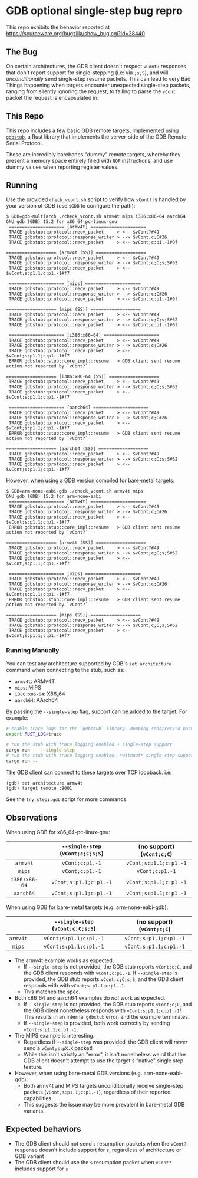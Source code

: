 # GDB optional single-step bug repro

This repo exhibits the behavior reported at https://sourceware.org/bugzilla/show_bug.cgi?id=28440

## The Bug

On certain architectures, the GDB client doesn't respect `vCont?` responses that don't report support for single-stepping (i.e: via `;s;S`), and will _unconditionally_ send single-step resume packets. This can lead to very Bad Things happening when targets encounter unexpected single-step packets, ranging from silently ignoring the request, to failing to parse the `vCont` packet the request is encapsulated in.

## This Repo

This repo includes a few basic GDB remote targets, implemented using [`gdbstub`](https://github.com/daniel5151/gdbstub), a Rust library that implements the server-side of the GDB Remote Serial Protocol.

These are incredibly barebones "dummy" remote targets, whereby they present a memory space entirely filled with `NOP` instructions, and use dummy values when reporting register values.

## Running

Use the provided `check_vcont.sh` script to verify how `vCont?` is handled by
your version of GDB (use `$GDB` to configure the path):

```
$ GDB=gdb-multiarch ./check_vcont.sh armv4t mips i386:x86-64 aarch64
GNU gdb (GDB) 15.2 for x86_64-pc-linux-gnu
 ===================== [armv4t] =====================
 TRACE gdbstub::protocol::recv_packet     > <-- $vCont?#49
 TRACE gdbstub::protocol::response_writer > --> $vCont;c;C#26
 TRACE gdbstub::protocol::recv_packet     > <-- $vCont;c:p1.-1#0f

=================== [armv4t (SS)] ===================
 TRACE gdbstub::protocol::recv_packet     > <-- $vCont?#49
 TRACE gdbstub::protocol::response_writer > --> $vCont;c;C;s;S#62
 TRACE gdbstub::protocol::recv_packet     > <-- $vCont;s:p1.1;c:p1.-1#f7

 ===================== [mips] =====================
 TRACE gdbstub::protocol::recv_packet     > <-- $vCont?#49
 TRACE gdbstub::protocol::response_writer > --> $vCont;c;C#26
 TRACE gdbstub::protocol::recv_packet     > <-- $vCont;c:p1.-1#0f

=================== [mips (SS)] ===================
 TRACE gdbstub::protocol::recv_packet     > <-- $vCont?#49
 TRACE gdbstub::protocol::response_writer > --> $vCont;c;C;s;S#62
 TRACE gdbstub::protocol::recv_packet     > <-- $vCont;c:p1.-1#0f

 ===================== [i386:x86-64] =====================
 TRACE gdbstub::protocol::recv_packet     > <-- $vCont?#49
 TRACE gdbstub::protocol::response_writer > --> $vCont;c;C#26
 TRACE gdbstub::protocol::recv_packet     > <-- $vCont;s:p1.1;c:p1.-1#f7
 ERROR gdbstub::stub::core_impl::resume   > GDB client sent resume action not reported by `vCont?`

=================== [i386:x86-64 (SS)] ===================
 TRACE gdbstub::protocol::recv_packet     > <-- $vCont?#49
 TRACE gdbstub::protocol::response_writer > --> $vCont;c;C;s;S#62
 TRACE gdbstub::protocol::recv_packet     > <-- $vCont;s:p1.1;c:p1.-1#f7

 ===================== [aarch64] =====================
 TRACE gdbstub::protocol::recv_packet     > <-- $vCont?#49
 TRACE gdbstub::protocol::response_writer > --> $vCont;c;C#26
 TRACE gdbstub::protocol::recv_packet     > <-- $vCont;s:p1.1;c:p1.-1#f7
 ERROR gdbstub::stub::core_impl::resume   > GDB client sent resume action not reported by `vCont?`

=================== [aarch64 (SS)] ===================
 TRACE gdbstub::protocol::recv_packet     > <-- $vCont?#49
 TRACE gdbstub::protocol::response_writer > --> $vCont;c;C;s;S#62
 TRACE gdbstub::protocol::recv_packet     > <-- $vCont;s:p1.1;c:p1.-1#f7
```

However, when using a GDB version compiled for bare-metal targets:

```
$ GDB=arm-none-eabi-gdb ./check_vcont.sh armv4t mips
GNU gdb (GDB) 15.2 for arm-none-eabi
 ===================== [armv4t] =====================
 TRACE gdbstub::protocol::recv_packet     > <-- $vCont?#49
 TRACE gdbstub::protocol::response_writer > --> $vCont;c;C#26
 TRACE gdbstub::protocol::recv_packet     > <-- $vCont;s:p1.1;c:p1.-1#f7
 ERROR gdbstub::stub::core_impl::resume   > GDB client sent resume action not reported by `vCont?`

=================== [armv4t (SS)] ===================
 TRACE gdbstub::protocol::recv_packet     > <-- $vCont?#49
 TRACE gdbstub::protocol::response_writer > --> $vCont;c;C;s;S#62
 TRACE gdbstub::protocol::recv_packet     > <-- $vCont;s:p1.1;c:p1.-1#f7

 ===================== [mips] =====================
 TRACE gdbstub::protocol::recv_packet     > <-- $vCont?#49
 TRACE gdbstub::protocol::response_writer > --> $vCont;c;C#26
 TRACE gdbstub::protocol::recv_packet     > <-- $vCont;s:p1.1;c:p1.-1#f7
 ERROR gdbstub::stub::core_impl::resume   > GDB client sent resume action not reported by `vCont?`

=================== [mips (SS)] ===================
 TRACE gdbstub::protocol::recv_packet     > <-- $vCont?#49
 TRACE gdbstub::protocol::response_writer > --> $vCont;c;C;s;S#62
 TRACE gdbstub::protocol::recv_packet     > <-- $vCont;s:p1.1;c:p1.-1#f7
```

### Running Manually

You can test any architecture supported by GDB's `set architecture` command when connecting to the stub, such as:

- `armv4t`: ARMv4T
- `mips`: MIPS
- `i386:x86-64`: X86_64
- `aarch64`: AArch64

By passing the `--single-step` flag, support can be added to the target. For
example:

```bash
# enable trace logs for the `gdbstub` library, dumping send/recv'd packets to stderr
export RUST_LOG=trace

# run the stub with trace logging enabled + single-step support
cargo run -- --single-step
# run the stub with trace logging enabled, *without* single-step support
cargo run --
```

The GDB client can connect to these targets over TCP loopback. i.e:

```
(gdb) set architecture armv4t
(gdb) target remote :9001
```

See the `try_stepi.gdb` script for more commands.

## Observations

When using GDB for x86_64-pc-linux-gnu:

|        | `--single-step` (`vCont;c;C;s;S`) | (no support) (`vCont;c;C`) |
|:------:|:---------------------------------:|:--------------------------:|
| `armv4t` |          `vCont;c:p1.-1`          |   `vCont;s:p1.1;c:p1.-1`   |
| `mips` |          `vCont;c:p1.-1`          |       `vCont;c:p1.-1`      |
| `i386:x86-64` |       `vCont;s:p1.1;c:p1.-1`      |   `vCont;s:p1.1;c:p1.-1`   |
| `aarch64` |       `vCont;s:p1.1;c:p1.-1`      |   `vCont;s:p1.1;c:p1.-1`   |

When using GDB for bare-metal targets (e.g. arm-none-eabi-gdb):

|        | `--single-step` (`vCont;c;C;s;S`) | (no support) (`vCont;c;C`) |
|:------:|:---------------------------------:|:--------------------------:|
| `armv4t` |          `vCont;s:p1.1;c:p1.-1`          |   `vCont;s:p1.1;c:p1.-1`   |
| `mips` |          `vCont;s:p1.1;c:p1.-1`          |   `vCont;s:p1.1;c:p1.-1`   |

- The armv4t example works as expected.
  - If `--single-step` is not provided, the GDB stub reports `vCont;c;C`, and the GDB client responds with `vCont;c:p1.-1`. If `--single-step` is provided, the GDB stub reports `vCont;c;C;s;S`, and the GDB client responds with with `vCont;s:p1.1;c:p1.-1`.
  - This matches the spec.
- Both x86_64 and aarch64 examples do _not_ work as expected.
  - If `--single-step` is not provided, the GDB stub reports `vCont;c;C`, and the GDB client nonetheless responds with `vCont;s:p1.1;c:p1.-1`! This results in an internal `gdbstub` error, and the example terminates.
  - If `--single-step` is provided, both work correctly by sending `vCont;s:p1.1;c:p1.-1`.
- The MIPS example is interesting.
  - Regardless if `--single-step` was provided, the GDB client will _never_ send a `vCont;s:pX.X` packet!
  - While this isn't strictly an "error", it isn't nonetheless weird that the GDB client doesn't attempt to use the target's "native" single step feature.
- However, when using bare-metal GDB versions (e.g. arm-none-eabi-gdb):
  - Both armv4t and MIPS targets unconditionally receive single-step packets (`vCont;s:p1.1;c:p1.-1`), regardless of their reported capabilities.
  - This suggests the issue may be more prevalent in bare-metal GDB variants.

## Expected behaviors

- The GDB client should not send `s` resumption packets when the `vCont?` response doesn't include support for `s`, regardless of architecture or GDB variant
- The GDB client should use the `s` resumption packet when `vCont?` includes support for `s`
